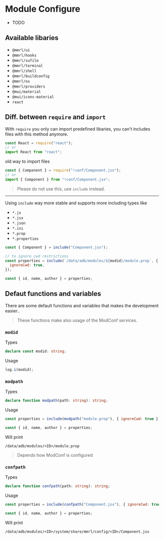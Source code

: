 # Module Configure

- TODO

## Available libaries

- `@mmrl/ui`
- `@mmrl/hooks`
- `@mmrl/sufile`
- `@mmrl/terminal`
- `@mmrl/shell`
- `@mmrl/buildconfig`
- `@mmrl/os`
- `@mmrl/providers`
- `@mui/material`
- `@mui/icons-material`
- `react`

## Diff. between `require` and `import`

With `require` you only can import predefined libaries, you can't includes files with this method anymore.

```js
const React = require("react");
// or
import React from "react";
```

old way to import files

```js
const { Component } = require("!conf/Component.jsx");
// or
import { Component } from "!conf/Component.jsx";
```

> Please do not use this, use `include` instead.

---

Using `include` way more stable and supports more including types like

- `*.js`
- `*.jsx`
- `*.json`
- `*.ini`
- `*.prop`
- `*.properties`

```js
const { Component } = include("Component.jsx");

// to ignore cwd restrictions
const properties = include(`/data/adb/modules/${modid}/module.prop`, {
  ignoreCwd: true,
});

const { id, name, author } = properties;
```

## Defaut functions and variables

There are some default functions and variables that makes the development easier..

> These functions make also usage of the ModConf services.

### `modid`

Types

```ts
declare const modid: string;
```

Usage

```js
log.i(modid);
```

### `modpath`

Types

```ts
declare function modpath(path: string): string;
```

Usage

```js
const properties = include(modpath("module.prop"), { ignoreCwd: true });

const { id, name, author } = properties;
```

Will print

```
/data/adb/modules/<ID>/module.prop
```

> Depends how ModConf is configured

### `confpath`

Types

```ts
declare function confpath(path: string): string;
```

Usage

```js
const properties = include(confpath("Component.jsx"), { ignoreCwd: true });

const { id, name, author } = properties;
```

Will print

```
/data/adb/modules/<ID>/system/share/mmrl/config/<ID>/Component.jsx
```

